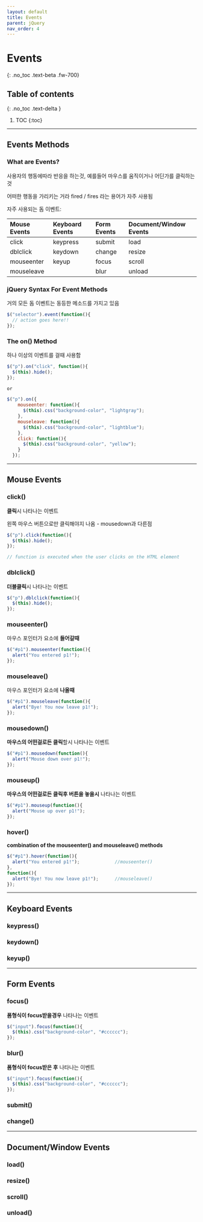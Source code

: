 ```yaml
---
layout: default
title: Events
parent: jQuery
nav_order: 4
---
```


# Events
{: .no_toc .text-beta .fw-700}

## Table of contents
{: .no_toc .text-delta }

1. TOC
{:toc}

---

## Events Methods

### What are Events?

사용자의 행동에따라 반응을 하는것, 예를들어 마우스를 움직이거나 어딘가를 클릭하는것

어떠한 행동을 가리키는 거라 fired / fires 라는 용어가 자주 사용됨

자주 사용되는 돔 이벤트:

| Mouse Events    | Keyboard Events    | Form Events       | Document/Window Events    |
|:----------------|:-------------------|:------------------|:--------------------------|
| click           | keypress           | submit            | load                      |
| dblclick        | keydown            | change            | resize                    |
| mouseenter      | keyup              | focus             | scroll                    |
| mouseleave      |                    | blur              | unload                    |

### jQuery Syntax For Event Methods

거의 모든 돔 이벤트는 동등한 메소드를 가지고 있음

```js
$("selector").event(function(){
  // action goes here!!
});
```

### The on() Method

하나 이상의 이벤트를 걸때 사용함

```js
$("p").on("click", function(){
  $(this).hide();
});

or

$("p").on({
    mouseenter: function(){
      $(this).css("background-color", "lightgray");
    },  
    mouseleave: function(){
      $(this).css("background-color", "lightblue");
    }, 
    click: function(){
      $(this).css("background-color", "yellow");
    }  
  });
```

---

## Mouse Events

### click()
    
**클릭**시 나타나는 이벤트

왼쪽 마우스 버튼으로만 클릭해야지 나옴 - mousedown과 다른점

```js
$("p").click(function(){
  $(this).hide();
});

// function is executed when the user clicks on the HTML element
```
    
### dblclick()

**더블클릭**시 나타나는 이벤트

```js
$("p").dblclick(function(){
  $(this).hide();
});
```

### mouseenter()

마우스 포인터가 요소에 **들어갈때**

```js
$("#p1").mouseenter(function(){
  alert("You entered p1!");
});
```

### mouseleave()

마우스 포인터가 요소에 **나올때**

```js
$("#p1").mouseleave(function(){
  alert("Bye! You now leave p1!");
});
```

### mousedown()

**마우스의 어떤걸로든 클릭**할시 나타나는 이벤트

```js
$("#p1").mousedown(function(){
  alert("Mouse down over p1!");
});
```   

### mouseup()

**마우스의 어떤걸로든 클릭후 버튼을 놓을시** 나타나는 이벤트

```js
$("#p1").mouseup(function(){
  alert("Mouse up over p1!");
});
```

### hover()

**combination of the mouseenter() and mouseleave() methods**

```js
$("#p1").hover(function(){
  alert("You entered p1!");             //mouseenter()
},
function(){
  alert("Bye! You now leave p1!");      //mouseleave()
});
```

---

## Keyboard Events

### keypress()

### keydown()

### keyup()

---

## Form Events

### focus()

**폼형식이 focus받을경우** 나타나는 이벤트

```js
$("input").focus(function(){
  $(this).css("background-color", "#cccccc");
});
```

### blur()

**폼형식이 focus받은 후** 나타나는 이벤트

```js
$("input").focus(function(){
  $(this).css("background-color", "#cccccc");
});
```

### submit()


### change()

---

## Document/Window Events

### load()

### resize()

### scroll()

### unload()

